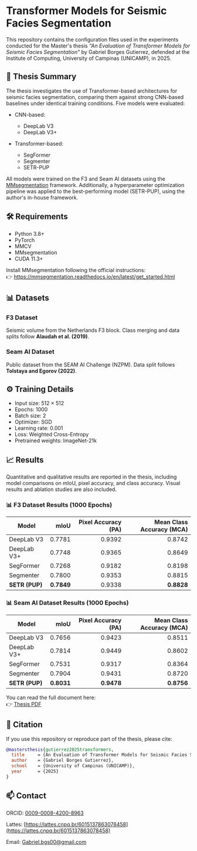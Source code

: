 # Transformer Models for Seismic Facies Segmentation

This repository contains the configuration files used in the experiments conducted for the Master's thesis _"An Evaluation of Transformer Models for Seismic Facies Segmentation"_ by Gabriel Borges Gutierrez, defended at the Institute of Computing, University of Campinas (UNICAMP), in 2025.

## 📄 Thesis Summary

The thesis investigates the use of Transformer-based architectures for seismic facies segmentation, comparing them against strong CNN-based baselines under identical training conditions. Five models were evaluated:

- CNN-based:
  - DeepLab V3
  - DeepLab V3+

- Transformer-based:
  - SegFormer
  - Segmenter
  - SETR-PUP

All models were trained on the F3 and Seam AI datasets using the [MMsegmentation](https://github.com/open-mmlab/mmsegmentation) framework. Additionally, a hyperparameter optimization pipeline was applied to the best-performing model (SETR-PUP), using the author's in-house framework.


## 🛠️ Requirements

- Python 3.8+
- PyTorch
- MMCV
- MMsegmentation
- CUDA 11.3+

Install MMsegmentation following the official instructions:  
👉 https://mmsegmentation.readthedocs.io/en/latest/get_started.html

## 📊 Datasets

### F3 Dataset
Seismic volume from the Netherlands F3 block. Class merging and data splits follow **Alaudah et al. (2019)**.

### Seam AI Dataset
Public dataset from the SEAM AI Challenge (NZPM). Data split follows **Tolstaya and Egorov (2022)**.

## ⚙️ Training Details

- Input size: 512 × 512
- Epochs: 1000
- Batch size: 2
- Optimizer: SGD
- Learning rate: 0.001
- Loss: Weighted Cross-Entropy
- Pretrained weights: ImageNet-21k

## 📈 Results

Quantitative and qualitative results are reported in the thesis, including model comparisons on mIoU, pixel accuracy, and class accuracy. Visual results and ablation studies are also included.

### 📊 F3 Dataset Results (1000 Epochs)

| **Model**       | **mIoU** | **Pixel Accuracy (PA)** | **Mean Class Accuracy (MCA)** |
|------------------|--------:|-------------------------:|-------------------------------:|
| DeepLab V3       | 0.7781  | 0.9392                   | 0.8742                         |
| DeepLab V3+      | 0.7748  | 0.9365                   | 0.8649                         |
| SegFormer        | 0.7268  | 0.9182                   | 0.8198                         |
| Segmenter        | 0.7800  | 0.9353                   | 0.8815                         |
| **SETR (PUP)**   | **0.7849**  | 0.9338                   | **0.8828**                     |

### 📊 Seam AI Dataset Results (1000 Epochs)

| **Model**       | **mIoU** | **Pixel Accuracy (PA)** | **Mean Class Accuracy (MCA)** |
|------------------|--------:|-------------------------:|-------------------------------:|
| DeepLab V3       | 0.7656  | 0.9423                   | 0.8511                         |
| DeepLab V3+      | 0.7814  | 0.9449                   | 0.8602                         |
| SegFormer        | 0.7531  | 0.9317                   | 0.8364                         |
| Segmenter        | 0.7904  | 0.9431                   | 0.8720                         |
| **SETR (PUP)**   | **0.8031**  | **0.9478**               | **0.8756**                     |


You can read the full document here:  
👉 [Thesis PDF](https://github.com/GabrielBG0/Evaluation-of-Transformers-Seismic-Facies-Segmentation/blob/main/Transformer%20Models%20for%20Seismic%20Facies%20Segmentation.pdf)

## 📜 Citation

If you use this repository or reproduce part of the thesis, please cite:

```bibtex
@mastersthesis{gutierrez2025transformers,
  title     = {An Evaluation of Transformer Models for Seismic Facies Segmentation},
  author    = {Gabriel Borges Gutierrez},
  school    = {University of Campinas (UNICAMP)},
  year      = {2025}
}
```
## 📫 Contact

ORCID: [0009-0008-4200-8963](https://orcid.org/0009-0008-4200-8963)

Lattes: [https://lattes.cnpq.br/6015137863078458](https://lattes.cnpq.br/6015137863078458)

Email: [Gabriel.bgs00@gmail.com](mailto:gabriel.bgs00@gmial.com)
